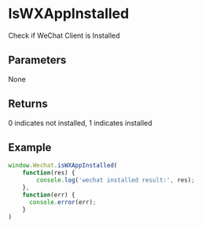# IsWXAppInstalled

Check if WeChat Client is Installed

## Parameters

None

## Returns

0 indicates not installed, 1 indicates installed

## Example

```javascript
window.Wechat.isWXAppInstalled(
    function(res) {
        console.log('wechat installed result:', res);
    },
  	function(err) {
      console.error(err);
    }
)
```